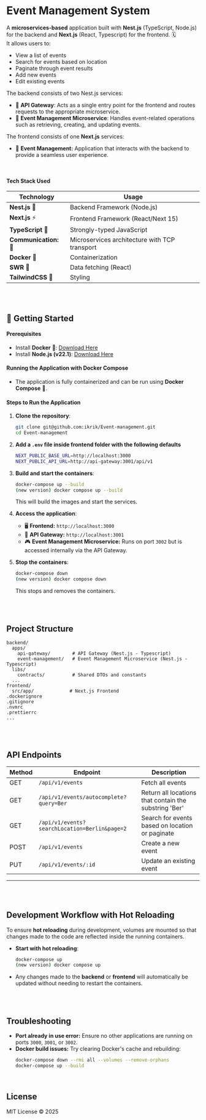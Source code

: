 # Event Management System

A **microservices-based** application built with **Nest.js** (TypeScript, Node.js) for the backend and **Next.js** (React, Typescript) for the frontend. 🗓️   
It allows users to:
- View a list of events
- Search for events based on location
- Paginate through event results
- Add new events
- Edit existing events

The backend consists of two Nest.js services:

- 📌 **API Gateway**: Acts as a single entry point for the frontend and routes requests to the appropriate microservice.
- 📌 **Event Management Microservice**: Handles event-related operations such as retrieving, creating, and updating events.

The frontend consists of one **Next.js** services:
- 📌 **Event Management:** Application that interacts with the backend to provide a seamless user experience.

<br>

#### Tech Stack Used

  | Technology  | Usage |
  |------------|----------------------------|
  | **Nest.js** 🚀 | Backend Framework (Node.js) |
  | **Next.js** ⚡ | Frontend Framework (React/Next 15)|
  | **TypeScript** 🔆 | Strongly-typed JavaScript |
  | **Communication:** 📡 | Microservices architecture with TCP transport
  | **Docker** 🐳 | Containerization |
  | **SWR** 🔄 | Data fetching (React) |
  | **TailwindCSS** 🎨 | Styling |

<br>
<br>


## 🚀 Getting Started  

#### Prerequisites  
- Install **Docker** 🐳: [Download Here](https://www.docker.com/get-started)  
- Install **Node.js (v22.1)**: [Download Here](https://nodejs.org/)  



#### Running the Application with Docker Compose

- The application is fully containerized and can be run using **Docker Compose** 📝.

#### Steps to Run the Application

1. **Clone the repository**:

   ```bash
   git clone git@github.com:ikrik/Event-management.git
   cd Event-management
   ```
2. **Add a `.env` file inside frontend folder with the following defaults**

   ```bash
   NEXT_PUBLIC_BASE_URL=http://localhost:3000
   NEXT_PUBLIC_API_URL=http://api-gateway:3001/api/v1
   ```

3. **Build and start the containers**:

   ```bash
   docker-compose up --build
   (new version) docker compose up --build
   ```

   This will build the images and start the services.

4. **Access the application**:

    - 🖥️ **Frontend:** `http://localhost:3000`
    - 🔐 **API Gateway:** `http://localhost:3001`
    - 🎮 **Event Management Microservice:** Runs on port `3002` but is accessed internally via the API Gateway.

5. **Stop the containers**:

   ```bash
   docker-compose down
   (new version) docker compose down
   ```

   This stops and removes the containers.

<br>
<br>

## Project Structure

```
backend/
  apps/
    api-gateway/        # API Gateway (Nest.js - Typescript)
    event-management/   # Event Management Microservice (Nest.js - Typescript)
  libs/
    contracts/          # Shared DTOs and constants
  ...
frontend/
  src/app/             # Next.js Frontend
.dockerignore
.gitignore
.nvmrc
.prettierrc
...
```

<br>
<br>

## API Endpoints  

| Method | Endpoint            | Description |
|--------|---------------------|-------------|
| GET    | `/api/v1/events`    | Fetch all events |
| GET    | `/api/v1/events/autocomplete?query=Ber` | Return all locations that contain the substring 'Ber' |
| GET    | `/api/v1/events?searchLocation=Berlin&page=2` | Search for events based on location or paginate |
| POST   | `/api/v1/events`    | Create a new event |
| PUT    | `/api/v1/events/:id` | Update an existing event |

---

<br>
<br>

## Development Workflow with Hot Reloading

To ensure **hot reloading** during development, volumes are mounted so that changes made to the code are reflected inside the running containers.

- **Start with hot reloading**:
  ```bash
  docker-compose up
  (new version) docker compose up
  ```
- Any changes made to the **backend** or **frontend** will automatically be updated without needing to restart the containers.


<br>
<br>

## Troubleshooting

- **Port already in use error:** Ensure no other applications are running on ports `3000`, `3001`, or `3002`.
- **Docker build issues:** Try clearing Docker's cache and rebuilding:
  ```bash
  docker-compose down --rmi all --volumes --remove-orphans
  docker-compose up --build
  ```
<br>


## License

MIT License © 2025  


